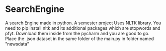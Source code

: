# SearchEngine
A search Engine made in python. A semester project
Uses NLTK library. You need to pip install nltk and its additional packages which are stopwords and pfyt. Download them inside from the pycharm and you are good to go. Place the .json dataset in the same folder of the main.py in folder named "newsdata"
